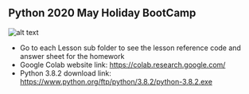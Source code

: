## Python 2020 May Holiday BootCamp

![alt text]("https://drive.google.com/open?id=1CDHIlfAuiV2K8TOBBEiq4ulc5GPZ3crI" "Logo Title Text 1")

* Go to each Lesson sub folder to see the lesson reference code and answer sheet for the homework
* Google Colab website link: https://colab.research.google.com/
* Python 3.8.2 download link: https://www.python.org/ftp/python/3.8.2/python-3.8.2.exe
